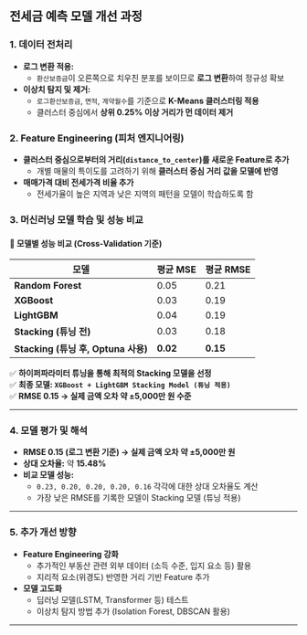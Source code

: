 

## **전세금 예측 모델 개선 과정**
### **1. 데이터 전처리**
- **로그 변환 적용:**  
  - `환산보증금`이 오른쪽으로 치우친 분포를 보이므로 **로그 변환**하여 정규성 확보  
- **이상치 탐지 및 제거:**  
  - `로그환산보증금`, `면적`, `계약월수`를 기준으로 **K-Means 클러스터링 적용**  
  - 클러스터 중심에서 **상위 0.25% 이상 거리가 먼 데이터 제거**  

### **2. Feature Engineering (피처 엔지니어링)**
- **클러스터 중심으로부터의 거리(`distance_to_center`)를 새로운 Feature로 추가**  
  - 개별 매물의 특이도를 고려하기 위해 **클러스터 중심 거리 값을 모델에 반영**  
- **매매가격 대비 전세가격 비율 추가**  
  - 전세가율이 높은 지역과 낮은 지역의 패턴을 모델이 학습하도록 함  

### **3. 머신러닝 모델 학습 및 성능 비교**
#### **🎯 모델별 성능 비교 (Cross-Validation 기준)**
| 모델 | 평균 MSE | 평균 RMSE |
|------|---------|---------|
| **Random Forest** | 0.05 | 0.21 |
| **XGBoost** | 0.03 | 0.19 |
| **LightGBM** | 0.04 | 0.19 |
| **Stacking (튜닝 전)** | 0.03 | 0.18 |
| **Stacking (튜닝 후, Optuna 사용)** | **0.02** | **0.15** |

✅ **하이퍼파라미터 튜닝을 통해 최적의 Stacking 모델을 선정**  
✅ **최종 모델: `XGBoost + LightGBM Stacking Model (튜닝 적용)`**  
✅ **RMSE 0.15 → 실제 금액 오차 약 ±5,000만 원 수준**  

---

### **4. 모델 평가 및 해석**
- **RMSE 0.15 (로그 변환 기준) → 실제 금액 오차 약 ±5,000만 원**
- **상대 오차율:** 약 **15.48%**
- **비교 모델 성능:**
  - `0.23, 0.20, 0.20, 0.20, 0.16` 각각에 대한 상대 오차율도 계산
  - 가장 낮은 RMSE를 기록한 모델이 Stacking 모델 (튜닝 적용)  

---

### **5. 추가 개선 방향**
- **Feature Engineering 강화**
  - 추가적인 부동산 관련 외부 데이터 (소득 수준, 입지 요소 등) 활용  
  - 지리적 요소(위경도) 반영한 거리 기반 Feature 추가  
- **모델 고도화**
  - 딥러닝 모델(LSTM, Transformer 등) 테스트  
  - 이상치 탐지 방법 추가 (Isolation Forest, DBSCAN 활용)  

---
